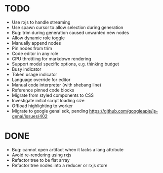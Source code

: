 # TODO

- Use rxjs to handle streaming
- Use spawn cursor to allow selection during generation
- Bug: trim during generation caused unwanted new nodes
- Allow dynamic role toggle
- Manually append nodes
- Pin nodes from trim
- Code editor in any role
- CPU throttling for markdown rendering
- Support model specific options, e.g. thinking budget
- Busy indicator
- Token usage indicator
- Language override for editor
- Manual code interpreter (with shebang line)
- Reference pinned code blocks
- Migrate from styled components to CSS
- Investigate initial script loading size
- Offload highlighting to worker
- Migrate to google genai sdk, pending https://github.com/googleapis/js-genai/issues/402

# DONE

- Bug: cannot open artifact when it lacks a lang attribute
- Avoid re-rendering using rxjs
- Refactor tree to be flat array
- Refactor tree nodes into a reducer or rxjs store
